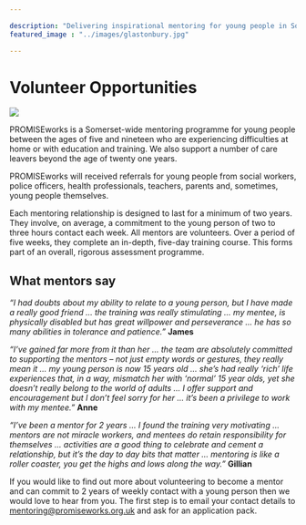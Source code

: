 ```yaml
---

description: "Delivering inspirational mentoring for young people in Somerset"
featured_image : "../images/glastonbury.jpg"

---
```

# Volunteer Opportunities

<img src="../images/Mentoring.gif" style="width:auto"/>

PROMISEworks is a Somerset-wide mentoring programme for young people between the ages of five and nineteen who are experiencing difficulties at home or with education and training.  We also support a number of care leavers beyond the age of twenty one years.

PROMISEworks will received referrals for young people from social workers, police officers, health professionals, teachers, parents and, sometimes, young people themselves.

Each mentoring relationship is designed to last for a minimum of two years.  They involve, on average, a commitment to the young person of two to three hours contact each week.  All mentors are volunteers.  Over a period of five weeks, they complete an in-depth, five-day training course.  This forms part of an overall, rigorous assessment programme.

## What mentors say

*“I had doubts about my ability to relate to a young person, but I have made a really good friend … the training was really stimulating … my mentee, is physically disabled but has great willpower and perseverance … he has so many abilities in tolerance and patience.”* **James**

*“I’ve gained far more from it than her … the team are absolutely committed to supporting the mentors – not just empty words or gestures, they really mean it … my young person is now 15 years old … she’s had really ‘rich’ life experiences that, in a way, mismatch her with ‘normal’ 15 year olds, yet she doesn’t really belong to the world of adults … I offer support and encouragement but I don’t feel sorry for her … it’s been a privilege to work with my mentee.”* **Anne**

*“I’ve been a mentor for 2 years … I found the training very motivating … mentors are not miracle workers, and mentees do retain responsibility for themselves … activities are a good thing to celebrate and cement a relationship, but it’s the day to day bits that matter … mentoring is like a roller coaster, you get the highs and lows along the way.”* **Gillian**

If you would like to find out more about volunteering to become a mentor and can commit to 2 years of weekly contact with a young person then we would love to hear from you.  The first step is to email your contact details to [mentoring@promiseworks.org.uk](mailto:mentoring@promiseworks.org.uk) and ask for an application pack.
